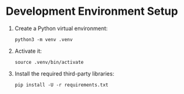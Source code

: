 # Development Environment Setup

1. Create a Python virtual environment:
    ```
    python3 -m venv .venv
    ```

1. Activate it:
    ```
    source .venv/bin/activate
    ```

1. Install the required third-party libraries:
    ```
    pip install -U -r requirements.txt
    ```